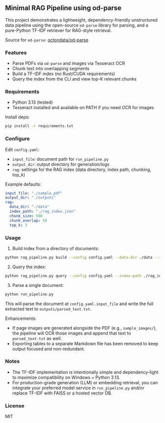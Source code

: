 ## Minimal RAG Pipeline using od-parse

This project demonstrates a lightweight, dependency-friendly unstructured data pipeline using the open-source `od-parse` library for parsing, and a pure-Python TF-IDF retriever for RAG-style retrieval.

Source for `od-parse`: [octondata/od-parse](https://github.com/octondata/od-parse)

### Features
- Parse PDFs via `od-parse` and images via Tesseract OCR
- Chunk text into overlapping segments
- Build a TF-IDF index (no Rust/CUDA requirements)
- Query the index from the CLI and view top-K relevant chunks

### Requirements
- Python 3.13 (tested)
- Tesseract installed and available on PATH if you need OCR for images

Install deps:

```bash
pip install -r requirements.txt
```

### Configure
Edit `config.yaml`:
- `input_file`: document path for `run_pipeline.py`
- `output_dir`: output directory for generation/logs
- `rag`: settings for the RAG index (data directory, index path, chunking, top_k)

Example defaults:

```yaml
input_file: "./sample.pdf"
output_dir: "./outputs"
rag:
  data_dir: "./data"
  index_path: "./rag_index.json"
  chunk_size: 500
  chunk_overlap: 50
  top_k: 3
```

### Usage

1) Build index from a directory of documents:

```bash
python rag_pipeline.py build --config config.yaml --data-dir ./data --index-path ./rag_index.json
```

2) Query the index:

```bash
python rag_pipeline.py query --config config.yaml --index-path ./rag_index.json --question "What is the invoice total?"
```

3) Parse a single document:

```bash
python run_pipeline.py
```

This will parse the document at `config.yaml.input_file` and write the full extracted text to `outputs/parsed_text.txt`.

Enhancements:
- If page images are generated alongside the PDF (e.g., `sample_images/`), the pipeline will OCR those images and append that text to `parsed_text.txt` as well.
- Exporting tables to a separate Markdown file has been removed to keep output focused and non-redundant.

### Notes
- The TF-IDF implementation is intentionally simple and dependency-light to maximize compatibility on Windows + Python 3.13.
- For production-grade generation (LLM) or embedding retrieval, you can integrate your preferred model service in `run_pipeline.py` and/or replace TF-IDF with FAISS or a hosted vector DB.

### License
MIT



